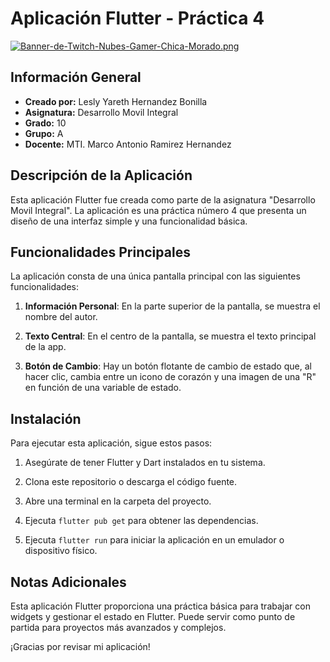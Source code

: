 # Aplicación Flutter - Práctica 4
[![Banner-de-Twitch-Nubes-Gamer-Chica-Morado.png](https://i.postimg.cc/15q3LFXF/Banner-de-Twitch-Nubes-Gamer-Chica-Morado.png)](https://postimg.cc/MvzwBvyZ)

## Información General

- **Creado por:** Lesly Yareth Hernandez Bonilla
- **Asignatura:** Desarrollo Movil Integral
- **Grado:** 10
- **Grupo:** A
- **Docente:** MTI. Marco Antonio Ramirez Hernandez

## Descripción de la Aplicación

Esta aplicación Flutter fue creada como parte de la asignatura "Desarrollo Movil Integral". La aplicación es una práctica número 4 que presenta un diseño de una interfaz simple y una funcionalidad básica.

## Funcionalidades Principales

La aplicación consta de una única pantalla principal con las siguientes funcionalidades:

1. **Información Personal**: En la parte superior de la pantalla, se muestra el nombre del autor.

2. **Texto Central**: En el centro de la pantalla, se muestra el texto principal de la app.

3. **Botón de Cambio**: Hay un botón flotante de cambio de estado que, al hacer clic, cambia entre un icono de corazón y una imagen de una "R" en función de una variable de estado.

## Instalación

Para ejecutar esta aplicación, sigue estos pasos:

1. Asegúrate de tener Flutter y Dart instalados en tu sistema.

2. Clona este repositorio o descarga el código fuente.

3. Abre una terminal en la carpeta del proyecto.

4. Ejecuta `flutter pub get` para obtener las dependencias.

5. Ejecuta `flutter run` para iniciar la aplicación en un emulador o dispositivo físico.


## Notas Adicionales

Esta aplicación Flutter proporciona una práctica básica para trabajar con widgets y gestionar el estado en Flutter. Puede servir como punto de partida para proyectos más avanzados y complejos.

¡Gracias por revisar mi aplicación!
